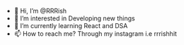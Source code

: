 - 👋 Hi, I’m @RRRish
- 👀 I’m interested in Developing new things
- 🌱 I’m currently learning React and DSA 
- 📫 How to reach me? Through my instagram i.e rrrishhit

<!---
RRRish/RRRish is a ✨ special ✨ repository because its `README.md` (this file) appears on your GitHub profile.
You can click the Preview link to take a look at your changes.
--->
